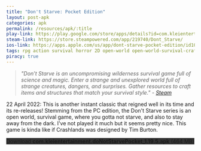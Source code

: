```yaml
---
title: "Don't Starve: Pocket Edition"
layout: post-apk
categories: apk
permalink: /resources/apk/:title
play-link: https://play.google.com/store/apps/details?id=com.kleientertainment.doNotStarvePocket
steam-link: https://store.steampowered.com/app/219740/Dont_Starve/
ios-link: https://apps.apple.com/us/app/dont-starve-pocket-edition/id1012298403
tags: rpg action survival horror 2D open-world open-world-survival-craft crafting
piracy: true
---
```


> _"Don’t Starve is an uncompromising wilderness survival game full of science and magic. Enter a strange and unexplored world full of strange creatures, dangers, and surprises. Gather resources to craft items and structures that match your survival style." - <a href="https://store.steampowered.com/app/219740/Dont_Starve/" target="_blank">Steam</a>_

<span class="timestamp">22 April 2022:</span> This is another instant classic that reigned well in its time and its re-releases! Stemming from the PC edition, the Don't Starve series is an open world, survival game, where you gotta not starve, and also to stay away from the dark. I've not played it much but it seems pretty nice. This game is kinda like if Crashlands was designed by Tim Burton.

<div class="text-center">
    <a class="btn btn-dark btn-block w-100" onclick='apk("com.kleientertainment.doNotStarvePocket_1.19.5.apk")' style="text-decoration: none; background-color: #333;"> Download <b>com.kleientertainment.doNotStarvePocket_1.19.5.apk</b> (464 MB)</a>
</div>
